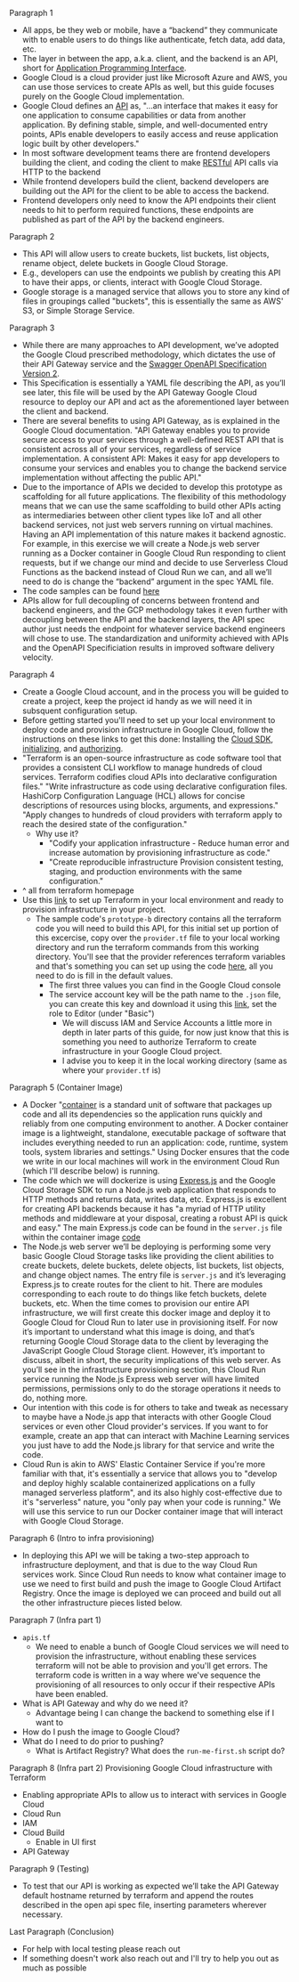 Paragraph 1

- All apps, be they web or mobile, have a “backend” they communicate with to enable users to do things like authenticate, fetch data, add data, etc.
- The layer in between the app, a.k.a. client, and the backend is an API, short for [Application Programming Interface](https://www.freecodecamp.org/news/what-is-an-api-in-english-please-b880a3214a82/).
- Google Cloud is a cloud provider just like Microsoft Azure and AWS, you can use those services to create APIs as well, but this guide focuses purely on the Google Cloud implementation.
- Google Cloud defines an [API](https://cloud.google.com/api-gateway/docs/about-api-gateway#what_is_an_api) as, "...an interface that makes it easy for one application to consume capabilities or data from another application. By defining stable, simple, and well-documented entry points, APIs enable developers to easily access and reuse application logic built by other developers."
- In most software development teams there are frontend developers building the client, and coding the client to make [RESTful](https://restfulapi.net/) API calls via HTTP to the backend
- While frontend developers build the client, backend developers are building out the API for the client to be able to access the backend.
- Frontend developers only need to know the API endpoints their client needs to hit to perform required functions, these endpoints are published as part of the API by the backend engineers.

Paragraph 2

- This API will allow users to create buckets, list buckets, list objects, rename object, delete buckets in Google Cloud Storage.
- E.g., developers can use the endpoints we publish by creating this API to have their apps, or clients, interact with Google Cloud Storage.
- Google storage is a managed service that allows you to store any kind of files in groupings called "buckets", this is essentially the same as AWS' S3, or Simple Storage Service.

Paragraph 3

- While there are many approaches to API development, we’ve adopted the Google Cloud prescribed methodology, which dictates the use of their API Gateway service and the [Swagger OpenAPI Specification Version 2](https://swagger.io/docs/specification/basic-structure/).
- This Specification is essentially a YAML file describing the API, as you’ll see later, this file will be used by the API Gateway Google Cloud resource to deploy our API and act as the aforementioned layer between the client and backend.
- There are several benefits to using API Gateway, as is explained in the Google Cloud documentation. "API Gateway enables you to provide secure access to your services through a well-defined REST API that is consistent across all of your services, regardless of service implementation. A consistent API: Makes it easy for app developers to consume your services and enables you to change the backend service implementation without affecting the public API."
- Due to the importance of APIs we decided to develop this prototype as scaffolding for all future applications. The flexibility of this methodology means that we can use the same scaffolding to build other APIs acting as intermediaries between other client types like IoT and all other backend services, not just web servers running on virtual machines. Having an API implementation of this nature makes it backend agnostic. For example, in this exercise we will create a Node.js web server running as a Docker container in Google Cloud Run responding to client requests, but if we change our mind and decide to use Serverless Cloud Functions as the backend instead of Cloud Run we can, and all we’ll need to do is change the “backend” argument in the spec YAML file.
- The code samples can be found [here](https://github.com/refayathaque/gcp-infra-and-microservices)
- APIs allow for full decoupling of concerns between frontend and backend engineers, and the GCP methodology takes it even further with decoupling between the API and the backend layers, the API spec author just needs the endpoint for whatever service backend engineers will chose to use. The standardization and uniformity achieved with APIs and the OpenAPI Specificiation results in improved software delivery velocity.

Paragraph 4

- Create a Google Cloud account, and in the process you will be guided to create a project, keep the project id handy as we will need it in subsquent configuration setup.
- Before getting started you'll need to set up your local environment to deploy code and provision infrastructure in Google Cloud, follow the instructions on these links to get this done: Installing the [Cloud SDK](https://cloud.google.com/sdk/docs/install), [initializing](https://cloud.google.com/sdk/docs/initializing), and [authorizing](https://cloud.google.com/sdk/docs/authorizing).
- "Terraform is an open-source infrastructure as code software tool that provides a consistent CLI workflow to manage hundreds of cloud services. Terraform codifies cloud APIs into declarative configuration files." "Write infrastructure as code using declarative configuration files. HashiCorp Configuration Language (HCL) allows for concise descriptions of resources using blocks, arguments, and expressions." "Apply changes to hundreds of cloud providers with terraform apply to reach the desired state of the configuration."
  - Why use it?
    - "Codify your application infrastructure - Reduce human error and increase automation by provisioning infrastructure as code."
    - "Create reproducible infrastructure Provision consistent testing, staging, and production environments with the same configuration."
- ^ all from terraform homepage
- Use this [link](https://registry.terraform.io/providers/hashicorp/google/latest/docs/guides/getting_started) to set up Terraform in your local environment and ready to provision infrastructure in your project.
  - The sample code's `prototype-b` directory contains all the terraform code you will need to build this API, for this initial set up portion of this excercise, copy over the `provider.tf` file to your local working directory and run the terraform commands from this working directory. You'll see that the provider references terraform variables and that's something you can set up using the code [here](https://registry.terraform.io/providers/hashicorp/google/latest/docs/guides/getting_started), all you need to do is fill in the default values.
    - The first three values you can find in the Google Cloud console
    - The service account key will be the path name to the `.json` file, you can create this key and download it using this [link](https://cloud.google.com/iam/docs/creating-managing-service-account-keys#creating), set the role to Editor (under "Basic")
      - We will discuss IAM and Service Accounts a little more in depth in later parts of this guide, for now just know that this is something you need to authorize Terraform to create infrastructure in your Google Cloud project.
      - I advise you to keep it in the local working directory (same as where your `provider.tf` is)

Paragraph 5 (Container Image)

- A Docker "[container](https://www.docker.com/resources/what-container) is a standard unit of software that packages up code and all its dependencies so the application runs quickly and reliably from one computing environment to another. A Docker container image is a lightweight, standalone, executable package of software that includes everything needed to run an application: code, runtime, system tools, system libraries and settings." Using Docker ensures that the code we write in our local machines will work in the environment Cloud Run (which I'll describe below) is running.
- The code which we will dockerize is using [Express.js](https://expressjs.com/) and the Google Cloud Storage SDK to run a Node.js web application that responds to HTTP methods and returns data, writes data, etc. Express.js is excellent for creating API backends because it has "a myriad of HTTP utility methods and middleware at your disposal, creating a robust API is quick and easy." The main Express.js code can be found in the `server.js` file within the container image [code](https://github.com/refayathaque/somtum.io-infra-and-images/tree/main/nodejs-containers/storage-crud)
- The Node.js web server we’ll be deploying is performing some very basic Google Cloud Storage tasks like providing the client abilities to create buckets, delete buckets, delete objects, list buckets, list objects, and change object names. The entry file is `server.js` and it’s leveraging Express.js to create routes for the client to hit. There are modules corresponding to each route to do things like fetch buckets, delete buckets, etc. When the time comes to provision our entire API infrastructure, we will first create this docker image and deploy it to Google Cloud for Cloud Run to later use in provisioning itself. For now it’s important to understand what this image is doing, and that’s returning Google Cloud Storage data to the client by leveraging the JavaScript Google Cloud Storage client. However, it’s important to discuss, albeit in short, the security implications of this web server. As you’ll see in the infrastructure provisioning section, this Cloud Run service running the Node.js Express web server will have limited permissions, permissions only to do the storage operations it needs to do, nothing more.
- Our intention with this code is for others to take and tweak as necessary to maybe have a Node.js app that interacts with other Google Cloud services or even other Cloud provider's services. If you want to for example, create an app that can interact with Machine Learning services you just have to add the Node.js library for that service and write the code.
- Cloud Run is akin to AWS' Elastic Container Service if you're more familiar with that, it's essentially a service that allows you to "develop and deploy highly scalable containerized applications on a fully managed serverless platform", and its also highly cost-effective due to it's "serverless" nature, you "only pay when your code is running." We will use this service to run our Docker container image that will interact with Google Cloud Storage.

Paragraph 6 (Intro to infra provisioning)

- In deploying this API we will be taking a two-step approach to infrastructure deployment, and that is due to the way Cloud Run services work. Since Cloud Run needs to know what container image to use we need to first build and push the image to Google Cloud Artifact Registry. Once the image is deployed we can proceed and build out all the other infrastructure pieces listed below.

Paragraph 7 (Infra part 1)

- `apis.tf`
  - We need to enable a bunch of Google Cloud services we will need to provision the infrastructure, without enabling these services terraform will not be able to provision and you'll get errors. The terraform code is written in a way where we've sequence the provisioning of all resources to only occur if their respective APIs have been enabled.
- What is API Gateway and why do we need it?
  - Advantage being I can change the backend to something else if I want to
- How do I push the image to Google Cloud?
- What do I need to do prior to pushing?
  - What is Artifact Registry? What does the `run-me-first.sh` script do?

Paragraph 8 (Infra part 2) Provisioning Google Cloud infrastructure with Terraform

- Enabling appropriate APIs to allow us to interact with services in Google Cloud
- Cloud Run
- IAM
- Cloud Build
  - Enable in UI first
- API Gateway

Paragraph 9 (Testing)

- To test that our API is working as expected we’ll take the API Gateway default hostname returned by terraform and append the routes described in the open api spec file, inserting parameters wherever necessary.

Last Paragraph (Conclusion)

- For help with local testing please reach out
- If something doesn't work also reach out and I'll try to help you out as much as possible
